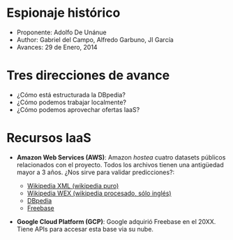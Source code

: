 Espionaje histórico
========================================================
- Proponente: Adolfo De Unánue
- Author: Gabriel del Campo, Alfredo Garbuno, JI García
- Avances: 29 de Enero, 2014

Tres direcciones de avance
========================================================
- ¿Cómo está estructurada la DBpedia?
- ¿Cómo podemos trabajar localmente?
- ¿Cómo podemos aprovechar ofertas IaaS?

Recursos IaaS
========================================================
* **Amazon Web Services (AWS)**: Amazon _hostea_ cuatro datasets públicos relacionados 
con el proyecto. Todos los archivos tienen una antigüedad mayor a 3 años. 
¿Nos sirve para validar predicciones?:

  * [Wikipedia XML (wikipedia puro)](http://aws.amazon.com/datasets/2506)
  * [Wikipedia WEX (wikipedia procesado, sólo inglés)](http://aws.amazon.com/datasets/2345)
  * [DBpedia](http://aws.amazon.com/datasets/2319)
  * [Freebase](http://aws.amazon.com/datasets/2320)

* **Google Cloud Platform (GCP)**: Google adquirió Freebase en el 20XX. Tiene 
APIs para accesar esta base via su nube. 

